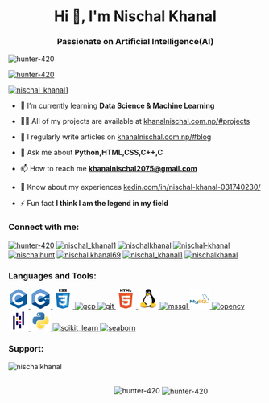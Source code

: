 <!-- [![MasterHead](https://res.cloudinary.com/practicaldev/image/fetch/s--M9QttI5a--/c_imagga_scale,f_auto,fl_progressive,h_420,q_auto,w_1000/https://dev-to-uploads.s3.amazonaws.com/uploads/articles/e5afadrel1xrtvwvxxqo.png)](https://khanalnischal.com.np) -->

<h1 align="center">Hi 👋, I'm Nischal Khanal</h1>
<h3 align="center">Passionate on Artificial Intelligence(AI)</h3>
<!-- <img align="right" alt="Coding" width="400" src="https://img.freepik.com/premium-photo/futuristic-robot-artificial-intelligence-cgi-big-data-analytics-programming_31965-8010.jpg?w=826"/> -->

<p align="left"> <img src="https://komarev.com/ghpvc/?username=hunter-420&label=Profile%20views&color=0e75b6&style=flat" alt="hunter-420" /> </p>

<p align="left"> <a href="https://github.com/ryo-ma/github-profile-trophy"><img src="https://github-profile-trophy.vercel.app/?username=hunter-420" alt="hunter-420" /></a> </p>

<p align="left"> <a href="https://twitter.com/nischal_khanal1" target="blank"><img src="https://img.shields.io/twitter/follow/nischal_khanal1?logo=twitter&style=for-the-badge" alt="nischal_khanal1" /></a> </p>

- 🌱 I’m currently learning **Data Science & Machine Learning**

- 👨‍💻 All of my projects are available at [khanalnischal.com.np/#projects](khanalnischal.com.np/#projects)

- 📝 I regularly write articles on [khanalnischal.com.np/#blog](khanalnischal.com.np/#blog)

- 💬 Ask me about **Python,HTML,CSS,C++,C**

- 📫 How to reach me **khanalnischal2075@gmail.com**

- 📄 Know about my experiences [kedin.com/in/nischal-khanal-031740230/](kedin.com/in/nischal-khanal-031740230/)

- ⚡ Fun fact **I think I am the legend in my field**

<h3 align="left">Connect with me:</h3>
<p align="left">
<a href="https://dev.to/hunter-420" target="blank"><img align="center" src="https://raw.githubusercontent.com/rahuldkjain/github-profile-readme-generator/master/src/images/icons/Social/devto.svg" alt="hunter-420" height="30" width="40" /></a>
<a href="https://twitter.com/nischal_khanal1" target="blank"><img align="center" src="https://raw.githubusercontent.com/rahuldkjain/github-profile-readme-generator/master/src/images/icons/Social/twitter.svg" alt="nischal_khanal1" height="30" width="40" /></a>
<a href="https://linkedin.com/in/nischalkhanal" target="blank"><img align="center" src="https://raw.githubusercontent.com/rahuldkjain/github-profile-readme-generator/master/src/images/icons/Social/linked-in-alt.svg" alt="nischalkhanal" height="30" width="40" /></a>
<a href="https://stackoverflow.com/users/nischal-khanal" target="blank"><img align="center" src="https://raw.githubusercontent.com/rahuldkjain/github-profile-readme-generator/master/src/images/icons/Social/stack-overflow.svg" alt="nischal-khanal" height="30" width="40" /></a>
<a href="https://kaggle.com/nischalhunt" target="blank"><img align="center" src="https://raw.githubusercontent.com/rahuldkjain/github-profile-readme-generator/master/src/images/icons/Social/kaggle.svg" alt="nischalhunt" height="30" width="40" /></a>
<a href="https://fb.com/nischal.khanal69" target="blank"><img align="center" src="https://raw.githubusercontent.com/rahuldkjain/github-profile-readme-generator/master/src/images/icons/Social/facebook.svg" alt="nischal.khanal69" height="30" width="40" /></a>
<a href="https://instagram.com/nischal_khanal1" target="blank"><img align="center" src="https://raw.githubusercontent.com/rahuldkjain/github-profile-readme-generator/master/src/images/icons/Social/instagram.svg" alt="nischal_khanal1" height="30" width="40" /></a>
<a href="https://www.youtube.com/c/nischalkhanal" target="blank"><img align="center" src="https://raw.githubusercontent.com/rahuldkjain/github-profile-readme-generator/master/src/images/icons/Social/youtube.svg" alt="nischalkhanal" height="30" width="40" /></a>
</p>

<h3 align="left">Languages and Tools:</h3>
<p align="left"> <a href="https://www.cprogramming.com/" target="_blank" rel="noreferrer"> <img src="https://raw.githubusercontent.com/devicons/devicon/master/icons/c/c-original.svg" alt="c" width="40" height="40"/> </a> <a href="https://www.w3schools.com/cpp/" target="_blank" rel="noreferrer"> <img src="https://raw.githubusercontent.com/devicons/devicon/master/icons/cplusplus/cplusplus-original.svg" alt="cplusplus" width="40" height="40"/> </a> <a href="https://www.w3schools.com/css/" target="_blank" rel="noreferrer"> <img src="https://raw.githubusercontent.com/devicons/devicon/master/icons/css3/css3-original-wordmark.svg" alt="css3" width="40" height="40"/> </a> <a href="https://cloud.google.com" target="_blank" rel="noreferrer"> <img src="https://www.vectorlogo.zone/logos/google_cloud/google_cloud-icon.svg" alt="gcp" width="40" height="40"/> </a> <a href="https://git-scm.com/" target="_blank" rel="noreferrer"> <img src="https://www.vectorlogo.zone/logos/git-scm/git-scm-icon.svg" alt="git" width="40" height="40"/> </a> <a href="https://www.w3.org/html/" target="_blank" rel="noreferrer"> <img src="https://raw.githubusercontent.com/devicons/devicon/master/icons/html5/html5-original-wordmark.svg" alt="html5" width="40" height="40"/> </a> <a href="https://www.linux.org/" target="_blank" rel="noreferrer"> <img src="https://raw.githubusercontent.com/devicons/devicon/master/icons/linux/linux-original.svg" alt="linux" width="40" height="40"/> </a> <a href="https://www.microsoft.com/en-us/sql-server" target="_blank" rel="noreferrer"> <img src="https://www.svgrepo.com/show/303229/microsoft-sql-server-logo.svg" alt="mssql" width="40" height="40"/> </a> <a href="https://www.mysql.com/" target="_blank" rel="noreferrer"> <img src="https://raw.githubusercontent.com/devicons/devicon/master/icons/mysql/mysql-original-wordmark.svg" alt="mysql" width="40" height="40"/> </a> <a href="https://opencv.org/" target="_blank" rel="noreferrer"> <img src="https://www.vectorlogo.zone/logos/opencv/opencv-icon.svg" alt="opencv" width="40" height="40"/> </a> <a href="https://pandas.pydata.org/" target="_blank" rel="noreferrer"> <img src="https://raw.githubusercontent.com/devicons/devicon/2ae2a900d2f041da66e950e4d48052658d850630/icons/pandas/pandas-original.svg" alt="pandas" width="40" height="40"/> </a> <a href="https://www.python.org" target="_blank" rel="noreferrer"> <img src="https://raw.githubusercontent.com/devicons/devicon/master/icons/python/python-original.svg" alt="python" width="40" height="40"/> </a> <a href="https://scikit-learn.org/" target="_blank" rel="noreferrer"> <img src="https://upload.wikimedia.org/wikipedia/commons/0/05/Scikit_learn_logo_small.svg" alt="scikit_learn" width="40" height="40"/> </a> <a href="https://seaborn.pydata.org/" target="_blank" rel="noreferrer"> <img src="https://seaborn.pydata.org/_images/logo-mark-lightbg.svg" alt="seaborn" width="40" height="40"/> </a> </p>

<h3 align="left">Support:</h3>
<p><a href="https://ko-fi.com/nischalkhanal"> <img align="left" src="https://cdn.ko-fi.com/cdn/kofi3.png?v=3" height="50" width="210" alt="nischalkhanal" /></a></p><br><br>

<p><img align="left" src="https://github-readme-stats.vercel.app/api/top-langs?username=hunter-420&show_icons=true&locale=en&layout=compact" alt="hunter-420" /></p>

<p>&nbsp;<img align="center" src="https://github-readme-stats.vercel.app/api?username=hunter-420&show_icons=true&locale=en" alt="hunter-420" /></p>

